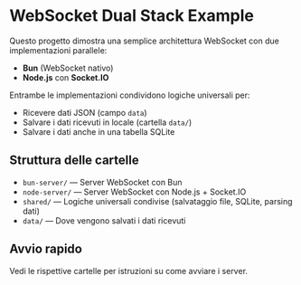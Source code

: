 # WebSocket Dual Stack Example

Questo progetto dimostra una semplice architettura WebSocket con due implementazioni parallele:

- **Bun** (WebSocket nativo)
- **Node.js** con **Socket.IO**

Entrambe le implementazioni condividono logiche universali per:

- Ricevere dati JSON (campo `data`)
- Salvare i dati ricevuti in locale (cartella `data/`)
- Salvare i dati anche in una tabella SQLite

## Struttura delle cartelle

- `bun-server/` — Server WebSocket con Bun
- `node-server/` — Server WebSocket con Node.js + Socket.IO
- `shared/` — Logiche universali condivise (salvataggio file, SQLite, parsing dati)
- `data/` — Dove vengono salvati i dati ricevuti

## Avvio rapido

Vedi le rispettive cartelle per istruzioni su come avviare i server.
